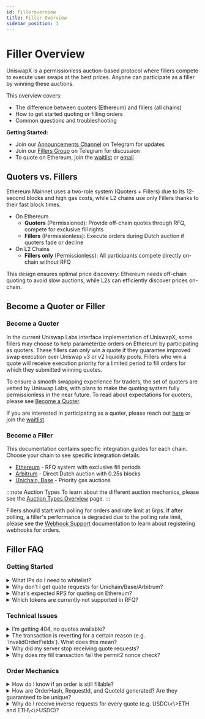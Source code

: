 ```yaml
---
id: filleroverview
title: Filler Overview
sidebar_position: 1
---
```

# Filler Overview
UniswapX is a permissionless auction-based protocol where fillers compete to execute user swaps at the best prices. Anyone can participate as a filler by winning these auctions.

This overview covers:
- The difference between quoters (Ethereum) and fillers (all chains)
- How to get started quoting or filling orders
- Common questions and troubleshooting

**Getting Started:**
- Join our [Announcements Channel](https://t.me/uniswapx_fillers) on Telegram for updates
- Join our [Fillers Group](https://t.me/UniswapXdiscussion) on Telegram for discussion
- To quote on Ethereum, join the [waitlist](https://uniswap.typeform.com/to/UiPDKgY6) or [email](mailto:quoters@uniswap.org)

## Quoters vs. Fillers

Ethereum Mainnet uses a two-role system (Quoters + Fillers) due to its 12-second blocks and high gas costs, while L2 chains use only Fillers thanks to their fast block times.

- On Ethereum 
    - **Quoters** (Permissioned): Provide off-chain quotes through RFQ, compete for exclusive fill rights
    - **Fillers** (Permissionless): Execute orders during Dutch auction if quoters fade or decline
- On L2 Chains  
    - **Fillers only** (Permissionless): All participants compete directly on-chain without RFQ

This design ensures optimal price discovery: Ethereum needs off-chain quoting to avoid slow auctions, while L2s can efficiently discover prices on-chain.

## Become a Quoter or Filler

### Become a Quoter
In the current Uniswap Labs interface implementation of UniswapX, some fillers may choose to help parameterize orders on Ethereum by participating as quoters. These fillers can *only* win a quote if they guarantee improved swap execution over Uniswap v3 or v2 liquidity pools. Fillers who win a quote will receive execution priority for a limited period to fill orders for which they submitted winning quotes. 

To ensure a smooth swapping experience for traders, the set of quoters are vetted by Uniswap Labs, with plans to make the quoting system fully permissionless in the near future. To read about expectations for quoters, please see [Become a Quoter](docs/contracts/uniswapx/fillers/mainnet/becomeQuoter.md).

If you are interested in participating as a quoter, please reach out [here](mailto:quoters@uniswap.org) or join the [waitlist](https://uniswap.typeform.com/to/UiPDKgY6).

### Become a Filler 
This documentation contains specific integration guides for each chain. Choose your chain to see specific integration details:

- [Ethereum](/contracts/uniswapx/fillers/mainnet/createFiller.md) - RFQ system with exclusive fill periods 
- [Arbitrum](/contracts/uniswapx/fillers/arbitrum/arbitrumfiller.md) - Direct Dutch auction with 0.25s blocks  
- [Unichain, Base](/contracts/uniswapx/fillers/priority/priorityorderreactor.md) - Priority gas auctions

:::note Auction Types
To learn about the different auction mechanics, please see the [Auction Types Overview](../03-auction-types.md) page. 
:::

Fillers should start with polling for orders and rate limit at 6rps. If after polling, a filler's performance is degraded due to the polling rate limit, please see the [Webhook Support](contracts/uniswapx/fillers/webhooks.md) documentation to learn about registering webhooks for orders.

## Filler FAQ

### Getting Started
<details>
  <summary>What IPs do I need to whitelist?</summary>

    IPs to whitelist:
    <br/>
    **Beta Test Environment**
    - Quote requests: `3.135.148.114`
    - Order notification webhooks: `3.129.136.245`
    <br/>
    **Production Environment**
    - Quote requests: `3.138.88.28`
    - Order notification webhooks: `3.14.56.90`

</details>

<details>
  <summary>Why don’t I get quote requests for Unichain/Base/Arbitrum?</summary>

    On Ethereum, we use RFQ to accurately parameterize the order which often results in exclusive orders. On L2s, we don’t use RFQ and instead parameterize the auction solely based on the AMM price. As a result, we will only notify fillers of orders that are ready to be executed via the orders API or your registered webhook endpoint. Fill out this [onboarding form](https://forms.gle/FtqVhSinod9fZDNH8) if you would like your endpoint to be notified via webhook, but it is recommended that fillers try polling first and only pursue a webhook as needed. 
    <br/>
    For more information, please see our [Webhook Support Page](./webhooks.md).

</details>

<details>
  <summary>What's expected RPS for quoting on Ethereum?</summary>

    1 RPS. 

</details>

<details>
  <summary>Which tokens are currently not supported in RFQ?</summary>

    Please see the [unsupported token list](https://unsupportedtokens.uniswap.org/) for that information. 

</details>

### Technical Issues
<details>
  <summary>I’m getting 404, no quotes available?</summary>

  There are several reasons why you might receive this error:
  
  - **Price Impact**: UniswapX has filters that route trades to the AMM when direct AMM execution would be superior. If the price impact is too high or the benefit of routing through UniswapX isn't significant enough, no quote will be returned for this pair.
  
  - **Order Size**: Very small orders may not be economical to fill through UniswapX due to gas costs. Similarly, extremely large orders might exceed available liquidity from quoters.
  
  - **Response Latency**: If your filler responds but takes longer than 500ms, your quote will be rejected. Ensure your infrastructure can consistently respond within this latency requirement.

</details>

<details>
  <summary>The transaction is reverting for a certain reason (e.g. `InvalidOrderFields`). What does this mean?</summary>

    Check the [KNOWN_ERRORS](https://github.com/Uniswap/sdks/blob/a7fb8d7b8eecdc8a29d386420339da86b0361a77/sdks/uniswapx-sdk/src/utils/OrderQuoter.ts#L70) in the SDK to see what the likely causes are.

</details>

<details>
  <summary>Why did my server stop receiving quote requests?</summary>

    Your server may be temporarily blocked due to our fade-rate monitor. If you win an RFQ but don't fill the order, this counts as a "fade." After too many fades, we temporarily stop sending you RFQs. 
    <br/>
    You'll know you're blocked when quote requests include a `blockUntilTimestamp` field indicating when you'll start receiving requests again.

</details>

<details>
  <summary>Why does my fill transaction fail the permit2 nonce check?</summary>

    A permit2 nonce check failure typically means:
    <br/>
    - The order has already been filled by another filler
    - The user cancelled the order
    - The signature has expired
    <br/>
    Before attempting to fill, verify the order is still valid. See: "How do I know if an order is still fillable?"

</details>

### Order Mechanics

<details>
  <summary>How do I know if an order is still fillable?</summary>

    The simulation using the [UniswapXOrderQuoter](https://github.com/Uniswap/sdks/blob/416793e034dd065fe3310f7c26b75c7255f610bb/sdks/uniswapx-sdk/src/utils/OrderQuoter.ts#L175) will tell you whether the order is still fillable.

</details>

<details>
  <summary>How are OrderHash, RequestId, and QuoteId generated? Are they guaranteed to be unique?</summary>
    
    OrderHashes are generated from the hash of the witness information from the order, and are thus guarenteed to be cryptographically unique. 

</details>

<details>
  <summary>Why do I receive inverse requests for every quote (e.g. USDC\<\>ETH and ETH\<\>USDC)?</summary>

    We perform two quote requests per actual quote to obfuscate the swappers actual request to reduce the chances of front-running.

</details>



